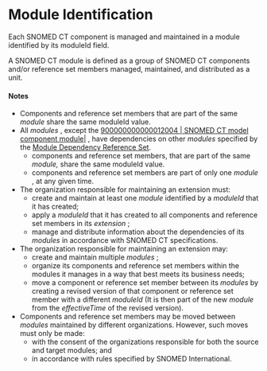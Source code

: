 # Module Identification

Each SNOMED CT component is managed and maintained in a module identified by its moduleId field.

A SNOMED CT module is defined as a group of SNOMED CT components and/or reference set members managed, maintained, and distributed as a unit.

#### Notes

* Components and reference set members that are part of the same _module_ share the same moduleId value.
* All _modules_ , except the [900000000000012004 | SNOMED CT model component module|](http://snomed.info/id/900000000000012004) , have dependencies on other _modules_ specified by the [Module Dependency Reference Set](<../../5 reference-set-release-files-specification/5.2 reference-set-types/5.2.4 metadata-reference-sets/5.2.4.2-module-dependency-reference-set.md>).
  * components and reference set members, that are part of the same _module,_ share the same moduleId value.
  * components and reference set members are part of only one _module_ , at any given time.
* The organization responsible for maintaining an extension must:
  * create and maintain at least one _module_ identified by a _moduleId_ that it has created;
  * apply a _moduleId_ that it has created to all components and reference set members in its _extension_ ;
  * manage and distribute information about the dependencies of its _modules_ in accordance with SNOMED CT specifications.
* The organization responsible for maintaining an extension may:
  * create and maintain multiple _modules_ ;
  * organize its components and reference set members within the modules it manages in a way that best meets its business needs;
  * move a component or reference set member between its _modules_ by creating a revised version of that component or reference set member with a different _moduleId_ (It is then part of the new _module_ from the _effectiveTime_ of the revised version).
* Components and reference set members may be moved between _modules_ maintained by different organizations. However, such moves must only be made:
  * with the consent of the organizations responsible for both the source and target modules; and
  * in accordance with rules specified by SNOMED International.
